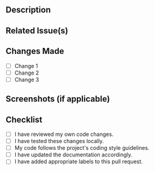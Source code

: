 ## Description
<!-- Provide a brief description of the changes introduced by this pull request. -->

## Related Issue(s)
<!-- If this pull request resolves any GitHub issues, mention them here using GitHub's issue linking syntax (e.g., #123). -->

## Changes Made
<!-- Enumerate the main changes made by this pull request. -->

- [ ] Change 1
- [ ] Change 2
- [ ] Change 3

## Screenshots (if applicable)
<!-- Include screenshots or GIFs to demonstrate visual changes, if relevant. -->

## Checklist
<!-- Mark tasks as complete by putting an "x" in the box. -->
<!-- For example: [x] Task 1 -->
<!-- If you're unsure about any task, don't hesitate to ask for clarification. -->

- [ ] I have reviewed my own code changes.
- [ ] I have tested these changes locally.
- [ ] My code follows the project's coding style guidelines.
- [ ] I have updated the documentation accordingly.
- [ ] I have added appropriate labels to this pull request.
